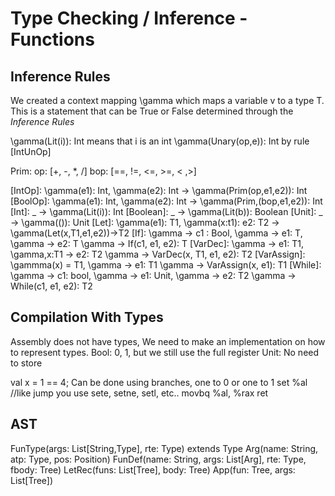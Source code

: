 # Type Checking / Inference - Functions

## Inference Rules
  We created a context mapping \gamma which maps a variable v to a 
  type T. This is a statement that can be True or False determined
  through the *Inference Rules*

  \gamma(Lit(i)): Int means that i is an int
  \gamma(Unary(op,e)): Int by rule [IntUnOp]

  Prim:
    op: [+, -, *, /]
    bop: [==, !=, <=, >=, < ,>]

  [IntOp]:
    \gamma(e1): Int, \gamma(e2): Int -> \gamma(Prim(op,e1,e2)): Int
  [BoolOp]:
    \gamma(e1): Int, \gamma(e2): Int -> \gamma(Prim,(bop,e1,e2)): Int
  [Int]:
    _ -> \gamma(Lit(i)): Int
  [Boolean]:
    _ -> \gamma(Lit(b)): Boolean
  [Unit]:
    _ -> \gamma(()): Unit
  [Let]:
    \gamma(e1): T1, \gamma(x:t1): e2: T2 -> \gamma(Let(x,T1,e1,e2))->T2
  [If]:
    \gamma -> c1 : Bool, \gamma -> e1: T, \gamma -> e2: T
    \gamma -> If(c1, e1, e2): T
  [VarDec]:
    \gamma -> e1: T1, \gamma,x:T1 -> e2: T2
    \gamma -> VarDec(x, T1, e1, e2): T2
  [VarAssign]:
    \gammma(x) = T1, \gamma -> e1: T1
    \gamma -> VarAssign(x, e1): T1
  [While]:
    \gamma -> c1: bool, \gamma -> e1: Unit, \gamma -> e2: T2
    \gamma -> While(c1, e1, e2): T2

## Compilation With Types
  Assembly does not have types, We need to make an implementation on how
  to represent types.
  Bool: 0, 1, but we still use the full register
  Unit: No need to store

  val x = 1 == 4;
    Can be done using branches, one to 0 or one to 1
    set<op> %al //like jump you use sete, setne, setl, etc..
    movbq %al, %rax
    ret

## AST
  FunType(args: List[String,Type], rte: Type) extends Type
  Arg(name: String, atp: Type, pos: Position)
  FunDef(name: String, args: List[Arg], rte: Type, fbody: Tree)
  LetRec(funs: List[Tree], body: Tree)
  App(fun: Tree, args: List[Tree])
  
